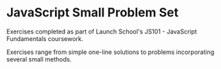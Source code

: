 # JavaScript Small Problem Set
Exercises completed as part of Launch School's JS101 - JavaScript Fundamentals coursework.

Exercises range from simple one-line solutions to problems incorporating several small methods.
